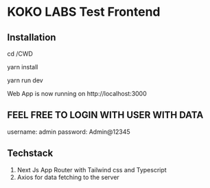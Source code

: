 # KOKO LABS Test Frontend


## Installation

cd /CWD

yarn install

yarn run dev

Web App is now running on http://localhost:3000

## FEEL FREE TO LOGIN WITH USER WITH DATA 
username: admin
password: Admin@12345


## Techstack

1. Next Js App Router with Tailwind css and Typescript
2. Axios for data fetching to the server
